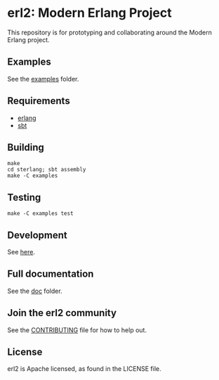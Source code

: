 # erl2: Modern Erlang Project

This repository is for prototyping and collaborating around the Modern Erlang project.

## Examples

See the [examples](examples/) folder.

## Requirements

- [erlang](https://www.erlang.org/)
- [sbt](https://www.scala-sbt.org/)

## Building

    make
    cd sterlang; sbt assembly
    make -C examples


## Testing

    make -C examples test


## Development

See [here](doc/01_intro.md#development).

## Full documentation

See the [doc](doc) folder.

## Join the erl2 community

See the [CONTRIBUTING](CONTRIBUTING.md) file for how to help out.

## License
erl2 is Apache licensed, as found in the LICENSE file.
